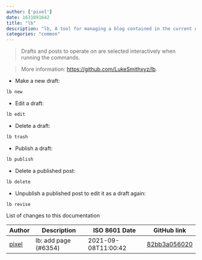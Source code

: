 ```yaml
---
author: ['pixel']
date: 1631091642
title: "lb"
description: "lb, A tool for managing a blog contained in the current directory."
categories: "common"
---
```

> Drafts and posts to operate on are selected interactively when running the commands.

> More information: <https://github.com/LukeSmithxyz/lb>.

- Make a new draft:

```bash
lb new
```

- Edit a draft:

```bash
lb edit
```

- Delete a draft:

```bash
lb trash
```

- Publish a draft:

```bash
lb publish
```

- Delete a published post:

```bash
lb delete
```

- Unpublish a published post to edit it as a draft again:

```bash
lb revise
```
List of changes to this documentation


Author | Description | ISO 8601 Date | GitHub link
------|-----|-----|-----
[pixel](mailto:35269695+pixelcmtd@users.noreply.github.com) | lb: add page (#6354) | 2021-09-08T11:00:42 | [82bb3a056020](https://github.com/tldr-pages/tldr/commit/82bb3a05602009f8e3cacd12cbcfabe12b31bdc7)

